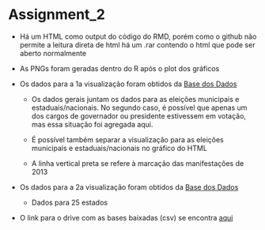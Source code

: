 # Assignment_2

* Há um HTML como output do código do RMD, porém como o github não permite a leitura direta de html há um .rar contendo o html que pode ser aberto normalmente

 * As PNGs foram geradas dentro do R após o plot dos gráficos

 * Os dados para a 1a visualização foram obtidos da [Base dos Dados](https://basedosdados.org/dataset/br-tse-eleicoes#acesso)

   * Os dados gerais juntam os dados para as eleições municipais e estaduais/nacionais. No segundo caso, é possível que apenas um dos cargos de governador ou presidente estivessem em votação, mas essa situação foi agregada aqui. 

   * É possível também separar a visualização para as eleições municipais e estaduais/nacionais no gráfico do HTML

   * A linha vertical preta se refere à marcação das manifestações de 2013

 * Os dados para a 2a visualização foram obtidos da [Base dos Dados](https://basedosdados.org/dataset/br-tse-eleicoes)

   * Dados para 25 estados
  
* O link para o drive com as bases baixadas (csv) se encontra [aqui](https://drive.google.com/drive/folders/1VsQlHXwoXPV6NTgKeGlpOGfuF0Jh3Sjk)
